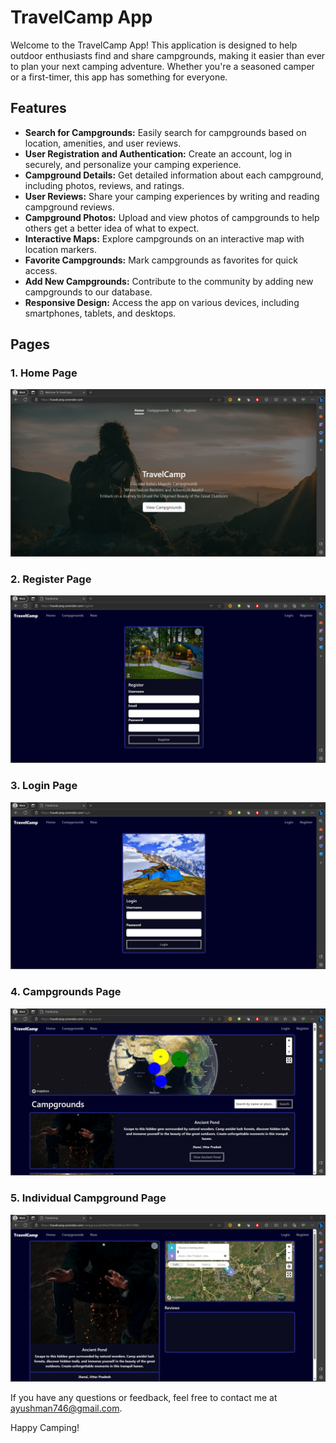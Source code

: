 # TravelCamp App

Welcome to the TravelCamp App! This application is designed to help outdoor enthusiasts find and share campgrounds, making it easier than ever to plan your next camping adventure. Whether you're a seasoned camper or a first-timer, this app has something for everyone.

## Features

- **Search for Campgrounds:** Easily search for campgrounds based on location, amenities, and user reviews.
- **User Registration and Authentication:** Create an account, log in securely, and personalize your camping experience.
- **Campground Details:** Get detailed information about each campground, including photos, reviews, and ratings.
- **User Reviews:** Share your camping experiences by writing and reading campground reviews.
- **Campground Photos:** Upload and view photos of campgrounds to help others get a better idea of what to expect.
- **Interactive Maps:** Explore campgrounds on an interactive map with location markers.
- **Favorite Campgrounds:** Mark campgrounds as favorites for quick access.
- **Add New Campgrounds:** Contribute to the community by adding new campgrounds to our database.
- **Responsive Design:** Access the app on various devices, including smartphones, tablets, and desktops.

## Pages

### 1. Home Page

![Home Page](images/Home.jpg)

### 2. Register Page

![Login/Register Page](images/Register.jpg)

### 3. Login Page

![Login/Register Page](images/Login.jpg)

### 4. Campgrounds Page

![Campgrounds Page](images/Campgrounds.jpg)

### 5. Individual Campground Page

![Individual Campground Page](images/View.jpg)

If you have any questions or feedback, feel free to contact me at [ayushman746@gmail.com](mailto:ayushman746@gmail.com).

Happy Camping!
